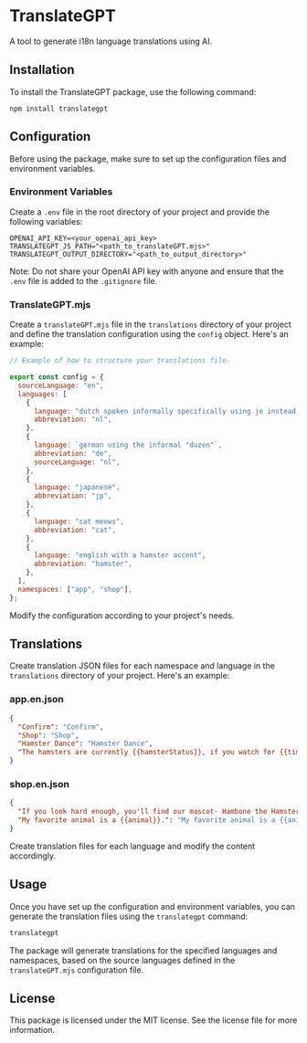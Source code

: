 # TranslateGPT

A tool to generate i18n language translations using AI.

## Installation

To install the TranslateGPT package, use the following command:

```
npm install translategpt
```

## Configuration

Before using the package, make sure to set up the configuration files and environment variables.

### Environment Variables

Create a `.env` file in the root directory of your project and provide the following variables:

```
OPENAI_API_KEY=<your_openai_api_key>
TRANSLATEGPT_JS_PATH="<path_to_translateGPT.mjs>"
TRANSLATEGPT_OUTPUT_DIRECTORY="<path_to_output_directory>"
```

Note: Do not share your OpenAI API key with anyone and ensure that the `.env` file is added to the `.gitignore` file.

### TranslateGPT.mjs

Create a `translateGPT.mjs` file in the `translations` directory of your project and define the translation configuration using the `config` object. Here's an example:

```javascript
// Example of how to structure your translations file.

export const config = {
  sourceLanguage: "en",
  languages: [
    {
      language: "dutch spoken informally specifically using je instead of u",
      abbreviation: "nl",
    },
    {
      language: `german using the informal "duzen"`,
      abbreviation: "de",
      sourceLanguage: "nl",
    },
    {
      language: "japanese",
      abbreviation: "jp",
    },
    {
      language: "cat meows",
      abbreviation: "cat",
    },
    {
      language: "english with a hamster accent",
      abbreviation: "hamster",
    },
  ],
  namespaces: ["app", "shop"],
};
```

Modify the configuration according to your project's needs.

## Translations

Create translation JSON files for each namespace and language in the `translations` directory of your project. Here's an example:

### app.en.json

```json
{
  "Confirm": "Confirm",
  "Shop": "Shop",
  "Hamster Dance": "Hamster Dance",
  "The hamsters are currently {{hamsterStatus}}, if you watch for {{time}}, maybe they'll do something else?": "The hamsters are currently {{hamsterStatus}}, if you watch for {{time}}, maybe they'll do something else?"
}
```

### shop.en.json

```json
{
  "If you look hard enough, you'll find our mascot- Hambone the Hamster King!": "If you look hard enough, you'll find our mascot- Hambone the Hamster King!",
  "My favorite animal is a {{animal}}.": "My favorite animal is a {{animal}}."
}
```

Create translation files for each language and modify the content accordingly.

## Usage

Once you have set up the configuration and environment variables, you can generate the translation files using the `translategpt` command:

```bash
translategpt
```

The package will generate translations for the specified languages and namespaces, based on the source languages defined in the `translateGPT.mjs` configuration file.


## License

This package is licensed under the MIT license. See the license file for more information.
